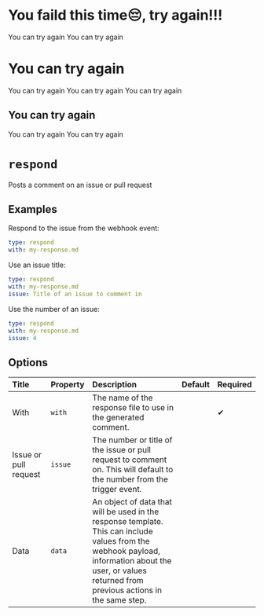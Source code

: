 # You faild this time:pensive:, try again!!!
You can try again
You can try again
# You can try again
You can try again
You can try again
You can try again
## You can try again
You can try again
You can try again
<!--
  /!\ WARNING /!\
  This file's content is auto-generated, do NOT edit!
  All changes will be undone.
-->

# `respond`

Posts a comment on an issue or pull request

## Examples

Respond to the issue from the webhook event:

```yaml
type: respond
with: my-response.md
```

Use an issue title:

```yaml
type: respond
with: my-response.md
issue: Title of an issue to comment in
```

Use the number of an issue:

```yaml
type: respond
with: my-response.md
issue: 4
```

## Options

| Title | Property | Description | Default | Required |
| :---- | :--- | :---------- | :------ | :------- |
| With | `with` | The name of the response file to use in the generated comment. |  | ✔ |
| Issue or pull request | `issue` | The number or title of the issue or pull request to comment on. This will default to the number from the trigger event. |  |  |
| Data | `data` | An object of data that will be used in the response template. This can include values from the webhook payload, information about the user, or values returned from previous actions in the same step. |  |  |
